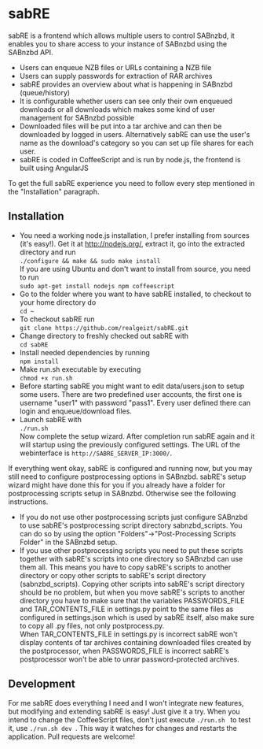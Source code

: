 sabRE
=====
sabRE is a frontend which allows multiple users to control SABnzbd, it enables you to share access to your instance of SABnzbd using the SABnzbd API.
* Users can enqueue NZB files or URLs containing a NZB file
* Users can supply passwords for extraction of RAR archives
* sabRE provides an overview about what is happening in SABnzbd (queue/history)
* It is configurable whether users can see only their own enqueued downloads or all downloads which makes some kind of user management for SABnzbd possible
* Downloaded files will be put into a tar archive and can then be downloaded by logged in users. Alternatively sabRE can use the user's name as the download's category so you can set up file shares for each user.
* sabRE is coded in CoffeeScript and is run by node.js, the frontend is built using AngularJS

To get the full sabRE experience you need to follow every step mentioned in the "Installation" paragraph.

Installation
------------
* You need a working node.js installation, I prefer installing from sources (it's easy!). Get it at http://nodejs.org/, extract it, go into the extracted directory and run  
```./configure && make && sudo make install```  
If you are using Ubuntu and don't want to install from source, you need to run  
```sudo apt-get install nodejs npm coffeescript```
* Go to the folder where you want to have sabRE installed, to checkout to your home directory do  
```cd ~```
* To checkout sabRE run  
```git clone https://github.com/realgeizt/sabRE.git```
* Change directory to freshly checked out sabRE with  
```cd sabRE```
* Install needed dependencies by running  
```npm install```
* Make run.sh executable by executing  
```chmod +x run.sh```
* Before starting sabRE you might want to edit data/users.json to setup some users. There are two predefined user accounts, the first one is username "user1" with password "pass1". Every user defined there can login and enqueue/download files.
* Launch sabRE with  
```./run.sh ```  
Now complete the setup wizard. After completion run sabRE again and it will startup using the previously configured settings. The URL of the webinterface is ```http://SABRE_SERVER_IP:3000/```.

If everything went okay, sabRE is configured and running now, but you may still need to configure postprocessing options in SABnzbd. sabRE's setup wizard might have done this for you if you already have a folder for postprocessing scripts setup in SABnzbd. Otherwise see the following instructions.

* If you do not use other postprocessing scripts just configure SABnzbd to use sabRE's postprocessing script directory sabnzbd_scripts. You can do so by using the option "Folders"->"Post-Processing Scripts Folder" in the SABnzbd setup.
* If you use other postprocessing scripts you need to put these scripts together with sabRE's scripts into one directory so SABnzbd can use them all. This means you have to copy sabRE's scripts to another directory or copy other scripts to sabRE's script directory (sabnzbd_scripts). Copying other scripts into sabRE's script directory should be no problem, but when you move sabRE's scripts to another directory you have to make sure that the variables PASSWORDS_FILE and TAR_CONTENTS_FILE in settings.py point to the same files as configured in settings.json which is used by sabRE itself, also make sure to copy all .py files, not only postprocess.py.  
When TAR_CONTENTS_FILE in settings.py is incorrect sabRE won't display contents of tar archives containing downloaded files created by the postprocessor, when PASSWORDS_FILE is incorrect sabRE's postprocessor won't be able to unrar password-protected archives.

Development
-----------
For me sabRE does everything I need and I won't integrate new features, but modifying and extending sabRE is easy! Just give it a try. When you intend to change the CoffeeScript files, don't just execute ```./run.sh ``` to test it, use ```./run.sh dev ```. This way it watches for changes and restarts the application. Pull requests are welcome!
